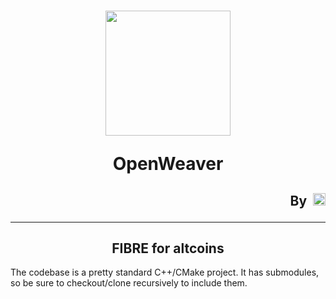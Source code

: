 <h1 align="center">
  <img height="200" src="https://www.marlin.pro/images/set2/join.svg"/><br/><p>OpenWeaver</p>
</h1>

<h2 align="right">
<p>By&nbsp;&nbsp;<img padding-top= "10px" height="20" src="https://www.marlin.pro/images/marlin-logo.svg"/></p>
</h2>

---

<h2 align="center">FIBRE for altcoins</h2>

The codebase is a pretty standard C++/CMake project. It has submodules, so be sure to checkout/clone recursively to include them.
